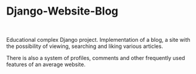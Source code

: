 # Django-Website-Blog

<br>

Educational complex Django project. Implementation of a blog, a site with the possibility of viewing, searching and liking various articles. 

There is also a system of profiles, comments and other frequently used features of an average website.
